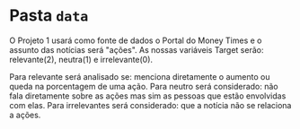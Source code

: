 # Pasta `data`

O Projeto 1 usará como fonte de dados o Portal do Money Times e o assunto das notícias será "ações".
As nossas variáveis Target serão: relevante(2), neutra(1) e irrelevante(0).

Para relevante será analisado se: menciona diretamente o aumento ou queda na porcentagem de uma ação.
Para neutro será considerado: não fala diretamente sobre as ações mas sim as pessoas que estão envolvidas com elas.
Para irrelevantes será considerado: que a notícia não se relaciona a ações.


